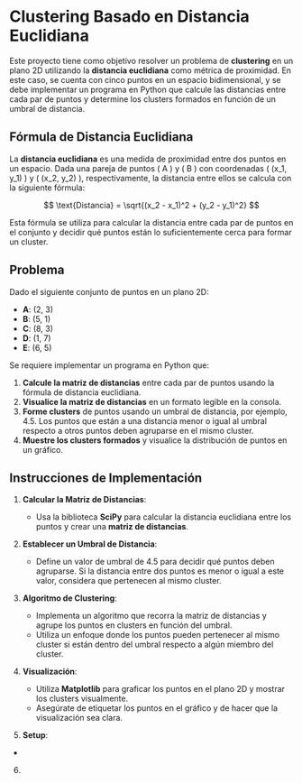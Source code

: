 # Clustering Basado en Distancia Euclidiana

Este proyecto tiene como objetivo resolver un problema de **clustering** en un plano 2D utilizando la **distancia euclidiana** como métrica de proximidad. En este caso, se cuenta con cinco puntos en un espacio bidimensional, y se debe implementar un programa en Python que calcule las distancias entre cada par de puntos y determine los clusters formados en función de un umbral de distancia.

## Fórmula de Distancia Euclidiana

La **distancia euclidiana** es una medida de proximidad entre dos puntos en un espacio. Dada una pareja de puntos \( A \) y \( B \) con coordenadas \( (x_1, y_1) \) y \( (x_2, y_2) \), respectivamente, la distancia entre ellos se calcula con la siguiente fórmula:

$$
\text{Distancia} = \sqrt{(x_2 - x_1)^2 + (y_2 - y_1)^2}
$$

Esta fórmula se utiliza para calcular la distancia entre cada par de puntos en el conjunto y decidir qué puntos están lo suficientemente cerca para formar un cluster.

## Problema

Dado el siguiente conjunto de puntos en un plano 2D:

- **A**: (2, 3)
- **B**: (5, 1)
- **C**: (8, 3)
- **D**: (1, 7)
- **E**: (6, 5)

Se requiere implementar un programa en Python que:
1. **Calcule la matriz de distancias** entre cada par de puntos usando la fórmula de distancia euclidiana.
2. **Visualice la matriz de distancias** en un formato legible en la consola.
3. **Forme clusters** de puntos usando un umbral de distancia, por ejemplo, 4.5. Los puntos que están a una distancia menor o igual al umbral respecto a otros puntos deben agruparse en el mismo cluster.
4. **Muestre los clusters formados** y visualice la distribución de puntos en un gráfico.

## Instrucciones de Implementación

1. **Calcular la Matriz de Distancias**:
   - Usa la biblioteca **SciPy** para calcular la distancia euclidiana entre los puntos y crear una **matriz de distancias**.
   
2. **Establecer un Umbral de Distancia**:
   - Define un valor de umbral de 4.5 para decidir qué puntos deben agruparse. Si la distancia entre dos puntos es menor o igual a este valor, considera que pertenecen al mismo cluster.

3. **Algoritmo de Clustering**:
   - Implementa un algoritmo que recorra la matriz de distancias y agrupe los puntos en clusters en función del umbral.
   - Utiliza un enfoque donde los puntos pueden pertenecer al mismo cluster si están dentro del umbral respecto a algún miembro del cluster.

4. **Visualización**:
   - Utiliza **Matplotlib** para graficar los puntos en el plano 2D y mostrar los clusters visualmente.
   - Asegúrate de etiquetar los puntos en el gráfico y de hacer que la visualización sea clara.

5.  **Setup**:
-
6.   